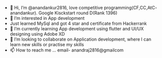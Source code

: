 - 👋 Hi, I’m @anandankur2816, love competitive programming(CF,CC,AtC- anandankur). Google Kisckstart round D(Rank 1396)
- 👀 I’m interested in App development 
-  Just learned MySql and got 4 star and certificate from Hackerrank
- 🌱 I’m currently learning App development using flutter and UI/UX designing using Adobe XD
- 💞️ I’m looking to collaborate on Application development, where I can learn new skills or practise my skills 
- 📫 How to reach me ... email- anandraj2816@gmailcom

<!---
anandankur2816/anandankur2816 is a ✨ special ✨ repository because its `README.md` (this file) appears on your GitHub profile.
You can click the Preview link to take a look at your changes.
--->
